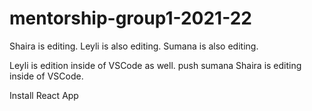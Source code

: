 # mentorship-group1-2021-22

Shaira is editing. 
Leyli is also editing.
Sumana is also editing.


Leyli is edition inside of VSCode as well.
push sumana
Shaira is editing inside of VSCode. 

Install React App
